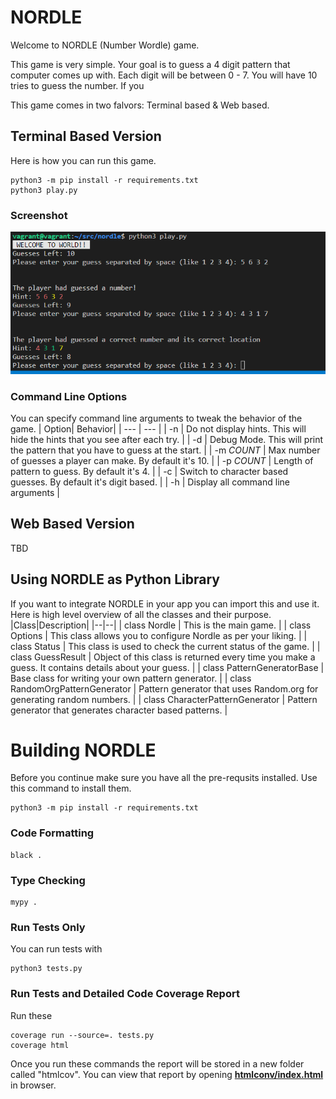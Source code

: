 
# NORDLE
Welcome to NORDLE (Number Wordle) game.

This game is very simple. Your goal is to guess a 4 digit pattern that computer comes up with. Each digit will be between 0 - 7. You will have 10 tries to guess the number. If you

This game comes in two falvors: Terminal based & Web based.

## Terminal Based Version
Here is how you can run this game.
```
python3 -m pip install -r requirements.txt
python3 play.py
```
### Screenshot
![Screenshot](images/screenshot1.png "Screenshot")

### Command Line Options
You can specify command line arguments to tweak the behavior of the game.
| Option| Behavior|
| --- | --- |
| -n | Do not display hints. This will hide the hints that you see after each try. |
| -d | Debug Mode. This will print the pattern that you have to guess at the start. |
| -m *COUNT* | Max number of guesses a player can make. By default it's 10. |
| -p *COUNT* | Length of pattern to guess. By default it's 4. |
| -c | Switch to character based guesses. By default it's digit based. |
| -h | Display all command line arguments |

## Web Based Version
TBD

## Using NORDLE as Python Library
If you want to integrate NORDLE in your app you can import this and use it. Here is high level overview of all the classes and their purpose.
|Class|Description|
|--|--|
| class Nordle | This is the main game. |
| class Options | This class allows you to configure Nordle as per your liking. |
| class Status | This class is used to check the current status of the game. |
| class GuessResult | Object of this class is returned every time you make a guess. It contains details about your guess. |
| class PatternGeneratorBase | Base class for writing your own pattern generator. |
| class RandomOrgPatternGenerator | Pattern generator that uses Random.org for generating random numbers. |
| class CharacterPatternGenerator | Pattern generator that generates character based patterns. |


# Building NORDLE
Before you continue make sure you have all the pre-requsits installed. Use this command to install them.
```
python3 -m pip install -r requirements.txt
```

### Code Formatting
```
black .
```

### Type Checking
```
mypy .
```

### Run Tests Only
You can run tests with
```
python3 tests.py
```
### Run Tests and Detailed Code Coverage Report
Run these
```
coverage run --source=. tests.py
coverage html
```
Once you run these commands the report will be stored in a new folder called "htmlcov". You can view that report by opening **[htmlconv/index.html](htmlconv/index.html)** in browser.

